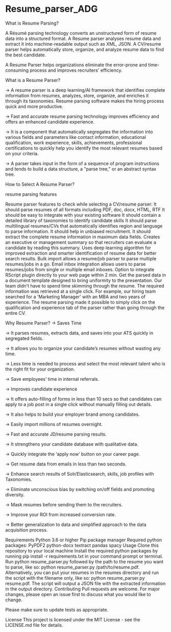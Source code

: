 # Resume_parser_ADG

What is Resume Parsing?

A Résumé parsing technology converts an unstructured form of resume data into a structured format. A Resume parser analyses resume data and extract it into machine-readable output such as XML, JSON. A CV/resume parser helps automatically store, organize, and analyze resume data to find the best candidate.

A Resume Parser helps organizations eliminate the error-prone and time-consuming process and improves recruiters' efficiency.

What is a Resume Parser?

-> A resume parser is a deep learning/AI framework that identifies complete information from resumes, analyzes, store, organize, and enriches it through its taxonomies. Resume parsing software makes the hiring process quick and more productive.

-> Fast and accurate resume parsing technology improves efficiency and offers an enhanced candidate experience.

-> It is a component that automatically segregates the information into various fields and parameters like contact information, educational qualification, work experience, skills, achievements, professional certifications to quickly help you identify the most relevant resumes based on your criteria.

-> A parser takes input in the form of a sequence of program instructions and tends to build a data structure, a "parse tree," or an abstract syntax tree.

How to Select A Resume Parser?
 
resume parsing features
 
Resume parser features to check while selecting a CV/resume parser:
It should parse resumes of all formats including PDF, doc, docx, HTML, RTF
It should be easy to integrate with your existing software
It should contain a detailed library of taxonomies to identify candidate skills
It should parse multilingual resumes/CVs that automatically identifies region and language to parse information. 
It should help in unbiased recruitment. 
It should extract the complete resume information in maximum data fields.
Creates an executive or management summary so that recruiters can evaluate a candidate by reading this summary. 
Uses deep learning algorithm for improved extraction and smarter identification of resume data for better search results.
Bulk import allows a resume/job parser to parse multiple resumes/jobs in a go.
Email inbox integration allows users to parse resumes/jobs from single or multiple email inboxes.
Option to integrate RScript plugin directly to your web page within 2 min.
Get the parsed data in a document template designed to bring uniformity to the presentation.
Our team didn't have to spend time skimming through the resume. The required information was retrieved at a single click. For example, our hiring team searched for a 'Marketing Manager' with an MBA and two years of experience. The resume parsing made it possible to simply click on the qualification and experience tab of the parser rather than going through the entire CV.

Why Resume Parser?
-> Saves Time

-> It parses resumes, extracts data, and saves into your ATS quickly in segregated fields.

-> It allows you to organize your candidate’s resumes without wasting any time.

-> Less time is needed to process and select the most relevant talent who is the right fit for your organization.

-> Save employees’ time in internal referrals.     

-> Improves candidate experience

-> It offers auto-filling of forms in less than 10 secs so that candidates can apply to a job post in a single click without manually filling out details.

-> It also helps to build your employer brand among candidates.

-> Easily import millions of resumes overnight.

-> Fast and accurate JD/resume parsing results.

-> It strengthens your candidate database with qualitative data. 

-> Quickly integrate the ‘apply now’ button on your career page.

-> Get resume data from emails in less than two seconds.

-> Enhance search results of Solr/Elasticsearch, skills, job profiles with Taxonomies.

-> Eliminate unconscious bias by switching on/off fields and promoting diversity.

-> Mask resumes before sending them to the recruiters.

-> Improve your ROI from increased conversion rate.

-> Better generalization to data and simplified approach to the data acquisition process.

Requirements
Python 3.6 or higher
Pip package manager
Required python packages:
PyPDF2
python-docx
textract
pandas
spacy
Usage
Clone this repository to your local machine
Install the required python packages by running pip install -r requirements.txt in your command prompt or terminal.
Run python resume_parser.py followed by the path to the resume you want to parse, like so: python resume_parser.py /path/to/resume.pdf. Alternatively, you can put your resumes in the resumes directory and run the script with the filename only, like so: python resume_parser.py resume.pdf.
The script will output a JSON file with the extracted information in the output directory.
Contributing
Pull requests are welcome. For major changes, please open an issue first to discuss what you would like to change.

Please make sure to update tests as appropriate.

License
This project is licensed under the MIT License - see the LICENSE.md file for details.
